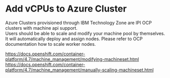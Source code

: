 # Add vCPUs to Azure Cluster

Azure Clusters provisioned through IBM Technology Zone are IPI OCP clusters with machine api support.  
Users should be able to scale and modify your machine pool by themselves.  
It will automatically deploy and assign nodes. Please refer to OCP documentation how to scale worker nodes.  

https://docs.openshift.com/container-platform/4.7/machine_management/modifying-machineset.html  
https://docs.openshift.com/container-platform/4.7/machine_management/manually-scaling-machineset.html  
